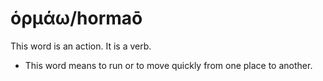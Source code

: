 # ὁρμάω/hormaō
This word is an action. It is a verb.
* This word means to run or to move quickly from one place to another.
